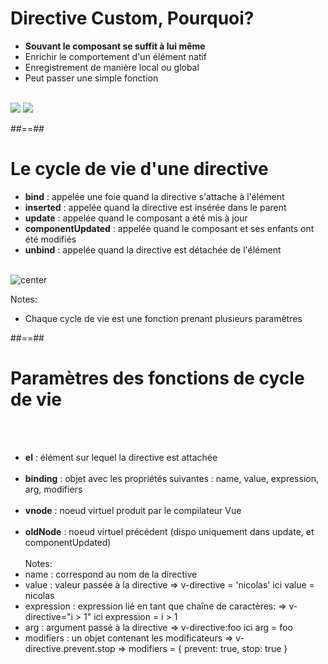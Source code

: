 <!-- .slide" -->
# Directive Custom, Pourquoi?

- __Souvant le composant se suffit à lui même__
- Enrichir le comportement d'un élément natif
- Enregistrement de manière local ou global
- Peut passer une simple fonction
<br><br>

![](assets/images/school/directive/directive_register.png)
![](assets/images/school/directive/directive_used.png)

##==##

<!-- .slide -->
# Le cycle de vie d'une directive

- __bind__ : appelée une foie quand la directive s'attache à l'élément
- __inserted__ : appelée quand la directive est insérée dans le parent
- __update__ : appelée quand le composant a été mis à jour
- __componentUpdated__ : appelée quand le composant et ses enfants ont été modifiés
- __unbind__ : appelée quand la directive est détachée de l'élément
<br><br>

![center](assets/images/school/directive/directive_create.png)

Notes:
 - Chaque cycle de vie est une fonction prenant plusieurs paramètres

##==##

<!-- .slide" -->
# Paramètres des fonctions de cycle de vie
<br><br>

- __el__ : élément sur lequel la directive est attachée<br><br>
- __binding__ : objet avec les propriétés suivantes : name, value, expression, arg, modifiers<br><br>
- __vnode__ : noeud virtuel produit par le compilateur Vue<br><br>
- __oldNode__ : noeud virtuel précédent (dispo uniquement dans update, et componentUpdated)<br><br>
Notes:
 - name : correspond au nom de la directive
 - value : valeur passée à la directive => v-directive = 'nicolas' ici value = nicolas
 - expression : expression lié en tant que chaîne de caractères: => v-directive="i > 1" ici expression = i > 1
 - arg : argument passé à la directive => v-directive:foo ici arg = foo
 - modifiers : un objet contenant les modificateurs => v-directive.prevent.stop => modifiers = { prevent: true, stop: true }
